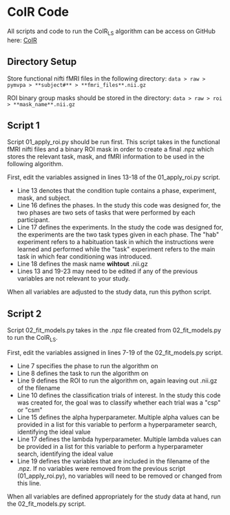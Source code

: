 # CoIR Code

All scripts and code to run the CoIR<sub>LS</sub> algorithm can be access on GitHub here:
[CoIR](https://github.com/lburleigh/lb_dissertation)


## Directory Setup

Store functional nifti fMRI files in the following directory: `data > raw > pymvpa > **subject#** > **fmri_files**.nii.gz`

ROI binary group masks should be stored in the directory: `data > raw > roi > **mask_name**.nii.gz`


## Script 1

Script 01_apply_roi.py should be run first. This script takes in the functional fMRI nifti files and a binary ROI mask in order to create a final .npz which stores the relevant task, mask, and fMRI information to be used in the following algorithm.

First, edit the variables assigned in lines 13-18 of the 01_apply_roi.py script. 

- Line 13 denotes that the condition tuple contains a phase, experiment, mask, and subject. 
- Line 16 defines the phases. In the study this code was designed for, the two phases are two sets of tasks that were performed by each participant.
- Line 17 defines the experiments. In the study the code was designed for, the experiments are the two task types given in each phase. The "hab" experiment refers to a habituation task in which the instructions were learned and performed while the "task" experiment refers to the main task in which fear conditioning was introduced. 
- Line 18 defines the mask name **wihtout** .nii.gz
- Lines 13 and 19-23 may need to be edited if any of the previous variables are not relevant to your study. 

When all variables are adjusted to the study data, run this python script.


## Script 2

Script 02_fit_models.py takes in the .npz file created from 02_fit_models.py to run the CoIR<sub>LS</sub>.

First, edit the variables assigned in lines 7-19 of the 02_fit_models.py script. 

- Line 7 specifies the phase to run the algorithm on
- Line 8 defines the task to run the algorithm on
- Line 9 defines the ROI to run the algorithm on, again leaving out .nii.gz of the filename
- Line 10 defines the classification trials of interest. In the study this code was created for, the goal was to classify whether each trial was a "csp" or "csm"
- Line 15 defines the alpha hyperparameter. Multiple alpha values can be provided in a list for this variable to perform a hyperparameter search, identifying the ideal value 
- Line 17 defines the lambda hyperparameter. Multiple lambda values can be provided in a list for this variable to perform a hyperparameter search, identifying the ideal value 
- Line 19 defines the variables that are included in the filename of the .npz. If no variables were removed from the previous script (01_apply_roi.py), no variables will need to be removed or changed from this line.

When all variables are defined appropriately for the study data at hand, run the 02_fit_models.py script.